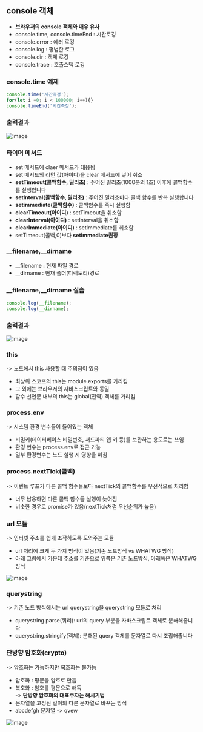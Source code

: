 ## console 객체
- **브라우저의 console 객체와 매우 유사**
- console.time, console.timeEnd : 시간로깅
- console.error : 에러 로깅
- console.log : 평범한 로그
- console.dir : 객체 로깅
- console.trace : 호출스택 로깅

### console.time 예제
```js
console.time('시간측정');
for(let i =0; i < 100000; i++){}
console.timeEnd('시간측정');
```

### 출력결과
![image](https://user-images.githubusercontent.com/82345970/171073567-bb5c5e2c-13df-4b0c-9bf8-e16d61cb937c.png)

### 타이머 메서드
- set 메서드에 claer 메서드가 대응됨
- set 메서드의 리턴 값(아이디)을 clear 메서드에 넣어 취소
- **setTimeout(콜백함수, 밀리초)** : 주어진 밀리초(1000분의 1초) 이후에 콜백함수를 실행합니다
- **setInterval(콜백함수, 밀리초)** : 주어진 밀리초마다 콜백 함수를 반복 실행합니다
- **setimmediate(콜백함수)** : 콜백함수를 즉시 실행함
- **clearTimeout(아이디)** : setTimeout을 취소함
- **clearInterval(아이디)** : setInterval을 취소함
- **clearImmediate(아이디)** : setImmediate를 취소함
- setTimeout(콜백,0)보다 **setimmediate권장**

### \_\_filename,\_\_dirname
- \_\_filename : 현재 파일 경로
- \_\_dirname : 현재 폴더(디렉토리)경로

### \_\_filename,\_\_dirname 실습
```js
console.log(__filename);
console.log(__dirname);
```

### 출력결과
![image](https://user-images.githubusercontent.com/82345970/171075446-66f01cef-0165-45fd-8317-57561110eabb.png)

### this
-> 노드에서 this 사용할 대 주의점이 있음
- 최상위 스코프의 this는 module.exports를 가리킴
- 그 외에는 브라우저의 자바스크립트와 동일
- 함수 선언문 내부의 this는 global(전역) 객체를 가리킴

### process.env
-> 시스템 환경 변수들이 들어있는 객체
- 비밀키(데이터베이스 비밀번호, 서드파티 앱 키 등)를 보관하는 용도로는 쓰임
- 환경 변수는 process.env로 접근 가능
- 일부 환경변수는 노드 실행 시 영향을 미침

### process.nextTick(콜백)
-> 이벤트 루프가 다른 콜백 함수들보다 nextTick의 콜백함수를 우선적으로 처리함
- 너무 남용하면 다른 콜백 함수들 실행이 늦어짐
- 비슷한 경우로 promise가 있음(nextTick처럼 우선순위가 높음)

### url 모듈
-> 인터넷 주소를 쉽게 조작하도록 도와주는 모듈
- url 처리에 크게 두 가지 방식이 있음(기존 노드방식 vs WHATWG 방식)
- 아래 그림에서 가운데 주소를 기준으로 위쪽은 기존 노드방식, 아래쪽은 WHATWG방식

![image](https://user-images.githubusercontent.com/82345970/171084714-e0af6dc8-264d-4694-a267-c973052faeed.png)

### querystring
-> 기존 노드 방식에서는 url querystring을 querystring 모듈로 처리
- querystring.parse(쿼리): url의 query 부분을 자바스크립트 객체로 분해해줍니다
- querystring.stringify(객체): 분해된 query 객체를 문자열로 다시 조립해줍니다

### 단방향 암호화(crypto)
-> 암호화는 가능하지만 복호화는 불가능
- 암호화 : 평문을 암호로 만듬
- 복호화 : 암호를 평문으로 해독</br>
-> **단방향 암호화의 대표주자는 해시기법**
- 문자열을 고정된 길이의 다른 문자열로 바꾸는 방식
- abcdefgh 문자열 -> qvew

![image](https://user-images.githubusercontent.com/82345970/171557339-b3fd8b11-457b-428c-9ab5-b3ff760c558b.png)

